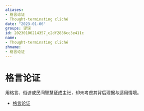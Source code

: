 ```yaml
---
aliases:
- 格言论证
- Thought-terminating cliché
date: "2023-01-06"
groups: 谬误
id: 20230106214357_c2df2886cc3e411c
name:
- Thought-terminating cliché
zhname:
- 格言论证
---
```


# 格言论证

用格言、俗谚或民间智慧证成主张，却未考虑其背后理据与适用情境。

* [格言论证](https://zh.wikipedia.org/wiki/%E6%A0%BC%E8%A8%80%E8%AB%96%E8%AD%89)
